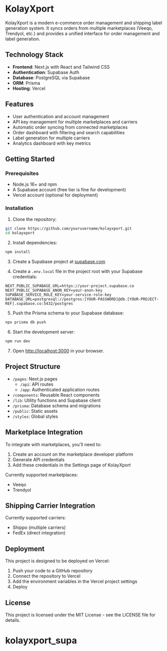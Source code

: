 # KolayXport

KolayXport is a modern e-commerce order management and shipping label generation system. It syncs orders from multiple marketplaces (Veeqo, Trendyol, etc.) and provides a unified interface for order management and label generation.

## Technology Stack

- **Frontend**: Next.js with React and Tailwind CSS
- **Authentication**: Supabase Auth
- **Database**: PostgreSQL via Supabase
- **ORM**: Prisma
- **Hosting**: Vercel

## Features

- User authentication and account management
- API key management for multiple marketplaces and carriers
- Automatic order syncing from connected marketplaces
- Order dashboard with filtering and search capabilities
- Label generation for multiple carriers
- Analytics dashboard with key metrics

## Getting Started

### Prerequisites

- Node.js 16+ and npm
- A Supabase account (free tier is fine for development)
- Vercel account (optional for deployment)

### Installation

1. Clone the repository:

```bash
git clone https://github.com/yourusername/kolayxport.git
cd kolayxport
```

2. Install dependencies:

```bash
npm install
```

3. Create a Supabase project at [supabase.com](https://supabase.com)

4. Create a `.env.local` file in the project root with your Supabase credentials:

```
NEXT_PUBLIC_SUPABASE_URL=https://your-project.supabase.co
NEXT_PUBLIC_SUPABASE_ANON_KEY=your-anon-key
SUPABASE_SERVICE_ROLE_KEY=your-service-role-key
DATABASE_URL=postgresql://postgres:[YOUR-PASSWORD]@db.[YOUR-PROJECT-REF].supabase.co:5432/postgres
```

5. Push the Prisma schema to your Supabase database:

```bash
npx prisma db push
```

6. Start the development server:

```bash
npm run dev
```

7. Open [http://localhost:3000](http://localhost:3000) in your browser.

## Project Structure

- `/pages`: Next.js pages
  - `/api`: API routes
  - `/app`: Authenticated application routes
- `/components`: Reusable React components
- `/lib`: Utility functions and Supabase client
- `/prisma`: Database schema and migrations
- `/public`: Static assets
- `/styles`: Global styles

## Marketplace Integration

To integrate with marketplaces, you'll need to:

1. Create an account on the marketplace developer platform
2. Generate API credentials
3. Add these credentials in the Settings page of KolayXport

Currently supported marketplaces:
- Veeqo
- Trendyol

## Shipping Carrier Integration

Currently supported carriers:
- Shippo (multiple carriers)
- FedEx (direct integration)

## Deployment

This project is designed to be deployed on Vercel:

1. Push your code to a GitHub repository
2. Connect the repository to Vercel
3. Add the environment variables in the Vercel project settings
4. Deploy

## License

This project is licensed under the MIT License - see the LICENSE file for details.
# kolayxport_supa
